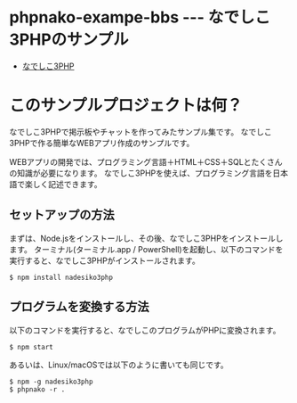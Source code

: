 # phpnako-exampe-bbs --- なでしこ3PHPのサンプル

 - [なでしこ3PHP](https://github.com/kujirahand/nadesiko3php)

# このサンプルプロジェクトは何？

なでしこ3PHPで掲示板やチャットを作ってみたサンプル集です。
なでしこ3PHPで作る簡単なWEBアプリ作成のサンプルです。

WEBアプリの開発では、プログラミング言語＋HTML＋CSS＋SQLとたくさんの知識が必要になります。
なでしこ3PHPを使えば、プログラミング言語を日本語で楽しく記述できます。

## セットアップの方法

まずは、Node.jsをインストールし、その後、なでしこ3PHPをインストールします。
ターミナル(ターミナル.app / PowerShell)を起動し、以下のコマンドを実行すると、なでしこ3PHPがインストールされます。

```
$ npm install nadesiko3php
```

## プログラムを変換する方法

以下のコマンドを実行すると、なでしこのプログラムがPHPに変換されます。

```
$ npm start
```

あるいは、Linux/macOSでは以下のように書いても同じです。

```
$ npm -g nadesiko3php 
$ phpnako -r .
```

